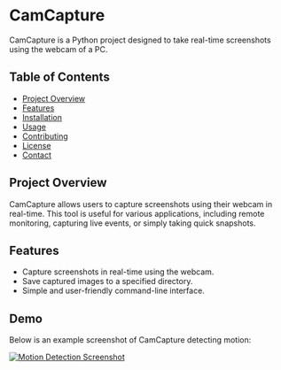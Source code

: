 # CamCapture

CamCapture is a Python project designed to take real-time screenshots using the webcam of a PC.

## Table of Contents
- [Project Overview](#project-overview)
- [Features](#features)
- [Installation](#installation)
- [Usage](#usage)
- [Contributing](#contributing)
- [License](#license)
- [Contact](#contact)

## Project Overview
CamCapture allows users to capture screenshots using their webcam in real-time. This tool is useful for various applications, including remote monitoring, capturing live events, or simply taking quick snapshots.

## Features
- Capture screenshots in real-time using the webcam.
- Save captured images to a specified directory.
- Simple and user-friendly command-line interface.

## Demo

Below is an example screenshot of CamCapture detecting motion:

[![Motion Detection Screenshot](images/Screenshot_2024-06-17_235018.png)](images/Screenshot_2024-06-17_235018.png)

